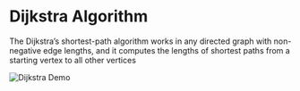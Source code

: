 # Dijkstra Algorithm
The Dijkstra’s shortest-path algorithm works in any directed graph with non-negative edge lengths, and it computes the lengths of shortest paths from a starting vertex to all other vertices

![Dijkstra Demo](/temp/Dijkstra_Demo.gif)
